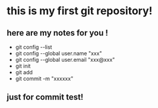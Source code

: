 # this is my first git repository!

## here are my notes for you !

- git config --list
- git config --global user.name "xxx"
- git config --global user.email "xxx@xxx"
- git init
- git add
- git commit -m "xxxxxx"

## just for commit test!